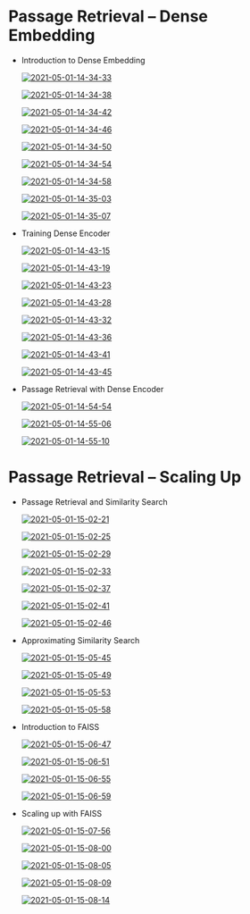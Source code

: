 # Passage Retrieval – Dense Embedding

- Introduction to Dense Embedding

  <a href="https://ibb.co/3sfqZhx"><img src="https://i.ibb.co/hMXjz8G/2021-05-01-14-34-33.png" alt="2021-05-01-14-34-33" border="0"></a>

  <a href="https://ibb.co/dgfs7RJ"><img src="https://i.ibb.co/q5DLxvF/2021-05-01-14-34-38.png" alt="2021-05-01-14-34-38" border="0"></a>

  <a href="https://ibb.co/9yvfyL1"><img src="https://i.ibb.co/gt7Xtpf/2021-05-01-14-34-42.png" alt="2021-05-01-14-34-42" border="0"></a>

  <a href="https://ibb.co/QCMN00L"><img src="https://i.ibb.co/0FrM55T/2021-05-01-14-34-46.png" alt="2021-05-01-14-34-46" border="0"></a>

  <a href="https://ibb.co/VmDtHqf"><img src="https://i.ibb.co/4dM7sVh/2021-05-01-14-34-50.png" alt="2021-05-01-14-34-50" border="0"></a>

  <a href="https://ibb.co/tpLRKXN"><img src="https://i.ibb.co/WvVC5td/2021-05-01-14-34-54.png" alt="2021-05-01-14-34-54" border="0"></a>

  <a href="https://ibb.co/RhQnxD2"><img src="https://i.ibb.co/vsL57j1/2021-05-01-14-34-58.png" alt="2021-05-01-14-34-58" border="0"></a>

  <a href="https://ibb.co/TbmWC6h"><img src="https://i.ibb.co/SdRfLbv/2021-05-01-14-35-03.png" alt="2021-05-01-14-35-03" border="0"></a>

  <a href="https://ibb.co/9yBKV21"><img src="https://i.ibb.co/zPC97bB/2021-05-01-14-35-07.png" alt="2021-05-01-14-35-07" border="0"></a>

  

- Training Dense Encoder

  <a href="https://ibb.co/WgG5d9G"><img src="https://i.ibb.co/V2J9hyJ/2021-05-01-14-43-15.png" alt="2021-05-01-14-43-15" border="0"></a>

  <a href="https://ibb.co/yQ4rS9W"><img src="https://i.ibb.co/2kZTN9g/2021-05-01-14-43-19.png" alt="2021-05-01-14-43-19" border="0"></a>

  <a href="https://ibb.co/qBKF5Hd"><img src="https://i.ibb.co/K6dzwtX/2021-05-01-14-43-23.png" alt="2021-05-01-14-43-23" border="0"></a>

  <a href="https://ibb.co/fQsGNPc"><img src="https://i.ibb.co/V3spCPK/2021-05-01-14-43-28.png" alt="2021-05-01-14-43-28" border="0"></a>

  <a href="https://ibb.co/1bHfZCB"><img src="https://i.ibb.co/HXmD7cR/2021-05-01-14-43-32.png" alt="2021-05-01-14-43-32" border="0"></a>

  <a href="https://ibb.co/XJX9png"><img src="https://i.ibb.co/w6yTCnX/2021-05-01-14-43-36.png" alt="2021-05-01-14-43-36" border="0"></a>

  <a href="https://ibb.co/4Fff0sb"><img src="https://i.ibb.co/L0PPsQT/2021-05-01-14-43-41.png" alt="2021-05-01-14-43-41" border="0"></a>

  <a href="https://ibb.co/HKtvwJj"><img src="https://i.ibb.co/GdWwYhq/2021-05-01-14-43-45.png" alt="2021-05-01-14-43-45" border="0"></a>



- Passage Retrieval with Dense Encoder

  <a href="https://ibb.co/7gQf72G"><img src="https://i.ibb.co/1sMgH89/2021-05-01-14-54-54.png" alt="2021-05-01-14-54-54" border="0"></a>

  <a href="https://ibb.co/0DyYZJ7"><img src="https://i.ibb.co/3rmSWh3/2021-05-01-14-55-06.png" alt="2021-05-01-14-55-06" border="0"></a>

  <a href="https://ibb.co/9ZRbmq9"><img src="https://i.ibb.co/1zHrY9f/2021-05-01-14-55-10.png" alt="2021-05-01-14-55-10" border="0"></a>

# Passage Retrieval – Scaling Up

- Passage Retrieval and Similarity Search

  <a href="https://ibb.co/NKjZLJs"><img src="https://i.ibb.co/pdzJ3Mx/2021-05-01-15-02-21.png" alt="2021-05-01-15-02-21" border="0"></a>

  <a href="https://ibb.co/jT4T7mm"><img src="https://i.ibb.co/c1T1z00/2021-05-01-15-02-25.png" alt="2021-05-01-15-02-25" border="0"></a>

  <a href="https://ibb.co/vzCdW0Z"><img src="https://i.ibb.co/0Jp9LHh/2021-05-01-15-02-29.png" alt="2021-05-01-15-02-29" border="0"></a>

  <a href="https://ibb.co/ZM6W4Qt"><img src="https://i.ibb.co/RDpzrXZ/2021-05-01-15-02-33.png" alt="2021-05-01-15-02-33" border="0"></a>

  <a href="https://ibb.co/VQhFd5M"><img src="https://i.ibb.co/nnVXTtQ/2021-05-01-15-02-37.png" alt="2021-05-01-15-02-37" border="0"></a>

  <a href="https://ibb.co/02b5NtN"><img src="https://i.ibb.co/KhvnZwZ/2021-05-01-15-02-41.png" alt="2021-05-01-15-02-41" border="0"></a>

  <a href="https://ibb.co/svtPdRx"><img src="https://i.ibb.co/GvFJ4pY/2021-05-01-15-02-46.png" alt="2021-05-01-15-02-46" border="0"></a>

- Approximating Similarity Search

  <a href="https://ibb.co/sgcpF1S"><img src="https://i.ibb.co/Cw4pn9d/2021-05-01-15-05-45.png" alt="2021-05-01-15-05-45" border="0"></a>

  <a href="https://ibb.co/CJct5CD"><img src="https://i.ibb.co/WDh3W8j/2021-05-01-15-05-49.png" alt="2021-05-01-15-05-49" border="0"></a>

  <a href="https://ibb.co/KzPGTyc"><img src="https://i.ibb.co/M5vhFNy/2021-05-01-15-05-53.png" alt="2021-05-01-15-05-53" border="0"></a>

  <a href="https://ibb.co/R9XqBG2"><img src="https://i.ibb.co/kxLt9VK/2021-05-01-15-05-58.png" alt="2021-05-01-15-05-58" border="0"></a>

- Introduction to FAISS

  <a href="https://ibb.co/qx2cyvc"><img src="https://i.ibb.co/HX9bFjb/2021-05-01-15-06-47.png" alt="2021-05-01-15-06-47" border="0"></a>

  <a href="https://ibb.co/y6nQh2F"><img src="https://i.ibb.co/c6crbqh/2021-05-01-15-06-51.png" alt="2021-05-01-15-06-51" border="0"></a>

  <a href="https://ibb.co/WPw7vQ9"><img src="https://i.ibb.co/7R5BtHc/2021-05-01-15-06-55.png" alt="2021-05-01-15-06-55" border="0"></a>

  <a href="https://ibb.co/PN9Ptwb"><img src="https://i.ibb.co/37MjkB8/2021-05-01-15-06-59.png" alt="2021-05-01-15-06-59" border="0"></a>

- Scaling up with FAISS

  <a href="https://ibb.co/4WJQZHG"><img src="https://i.ibb.co/kKMdgtf/2021-05-01-15-07-56.png" alt="2021-05-01-15-07-56" border="0"></a>

  <a href="https://ibb.co/tHLfXXb"><img src="https://i.ibb.co/9pZXttq/2021-05-01-15-08-00.png" alt="2021-05-01-15-08-00" border="0"></a>

  <a href="https://ibb.co/D4zh6tS"><img src="https://i.ibb.co/p2bcsx9/2021-05-01-15-08-05.png" alt="2021-05-01-15-08-05" border="0"></a>

  <a href="https://ibb.co/fCrnZbz"><img src="https://i.ibb.co/XzF369r/2021-05-01-15-08-09.png" alt="2021-05-01-15-08-09" border="0"></a>

  <a href="https://ibb.co/nDwdy36"><img src="https://i.ibb.co/XzW0Pyj/2021-05-01-15-08-14.png" alt="2021-05-01-15-08-14" border="0"></a>

  


